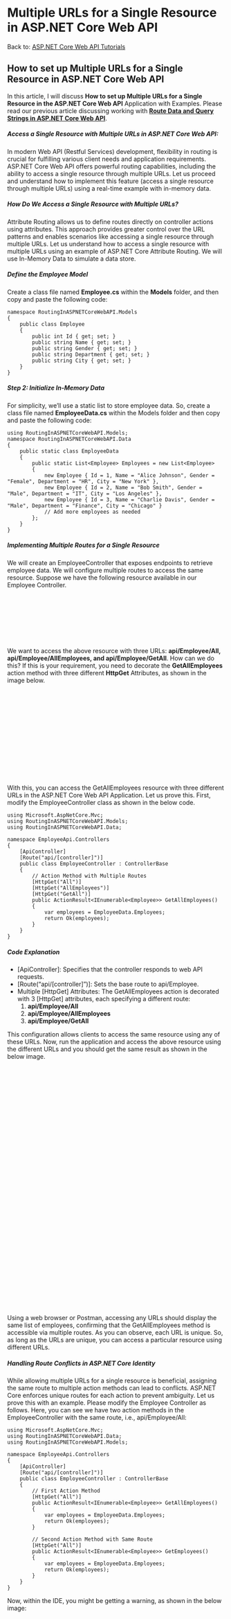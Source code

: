 # Multiple URLs for a Single Resource in ASP.NET Core Web API

Back to: [ASP.NET Core Web API Tutorials](https://dotnettutorials.net/course/asp-net-core-web-api-tutorials/)

## **How to set up Multiple URLs for a Single Resource in ASP.NET Core Web API**

In this article, I will discuss **How to set up Multiple URLs for a Single Resource in the ASP.NET Core Web API** Application with Examples. Please read our previous article discussing working with [**Route Data and Query Strings in ASP.NET Core Web API**](https://dotnettutorials.net/lesson/variables-and-query-strings-in-routing/). 

##### **Access a Single Resource with Multiple URLs in ASP.NET Core Web API:**

In modern Web API (Restful Services) development, flexibility in routing is crucial for fulfilling various client needs and application requirements. ASP.NET Core Web API offers powerful routing capabilities, including the ability to access a single resource through multiple URLs. Let us proceed and understand how to implement this feature (access a single resource through multiple URLs) using a real-time example with in-memory data.

##### **How Do We Access a Single Resource with Multiple URLs?**

Attribute Routing allows us to define routes directly on controller actions using attributes. This approach provides greater control over the URL patterns and enables scenarios like accessing a single resource through multiple URLs. Let us understand how to access a single resource with multiple URLs using an example of ASP.NET Core Attribute Routing. We will use In-Memory Data to simulate a data store.

##### **Define the Employee Model**

Create a class file named **Employee.cs** within the **Models** folder, and then copy and paste the following code:

```
namespace RoutingInASPNETCoreWebAPI.Models
{
    public class Employee
    {
        public int Id { get; set; }
        public string Name { get; set; }
        public string Gender { get; set; }
        public string Department { get; set; }
        public string City { get; set; }
    }
}
```

##### **Step 2: Initialize In-Memory Data**

For simplicity, we’ll use a static list to store employee data. So, create a class file named **EmployeeData.cs** within the Models folder and then copy and paste the following code:

```
using RoutingInASPNETCoreWebAPI.Models;
namespace RoutingInASPNETCoreWebAPI.Data
{
    public static class EmployeeData
    {
        public static List<Employee> Employees = new List<Employee>
        {
            new Employee { Id = 1, Name = "Alice Johnson", Gender = "Female", Department = "HR", City = "New York" },
            new Employee { Id = 2, Name = "Bob Smith", Gender = "Male", Department = "IT", City = "Los Angeles" },
            new Employee { Id = 3, Name = "Charlie Davis", Gender = "Male", Department = "Finance", City = "Chicago" }
            // Add more employees as needed
        };
    }
}
```

##### **Implementing Multiple Routes for a Single Resource**

We will create an EmployeeController that exposes endpoints to retrieve employee data. We will configure multiple routes to access the same resource. Suppose we have the following resource available in our Employee Controller.

![Implementing Multiple Routes for a Single Resource](data:image/svg+xml,%3Csvg%20xmlns=%22http://www.w3.org/2000/svg%22%20width=%22782%22%20height=%22166%22%3E%3C/svg%3E "Implementing Multiple Routes for a Single Resource")

We want to access the above resource with three URLs: **api/Employee/All, api/Employee/AllEmployees, and api/Employee/GetAll**. How can we do this? If this is your requirement, you need to decorate the **GetAllEmployees** action method with three different **HttpGet** Attributes, as shown in the image below.

![Multiple URLs for a Single Resource in ASP.NET Core Web API](data:image/svg+xml,%3Csvg%20xmlns=%22http://www.w3.org/2000/svg%22%20width=%22787%22%20height=%22318%22%3E%3C/svg%3E "Multiple URLs for a Single Resource in ASP.NET Core Web API")

With this, you can access the GetAllEmployees resource with three different URLs in the ASP.NET Core Web API Application. Let us prove this. First, modify the EmployeeController class as shown in the below code.

```
using Microsoft.AspNetCore.Mvc;
using RoutingInASPNETCoreWebAPI.Models;
using RoutingInASPNETCoreWebAPI.Data;

namespace EmployeeApi.Controllers
{
    [ApiController]
    [Route("api/[controller]")]
    public class EmployeeController : ControllerBase
    {
        // Action Method with Multiple Routes
        [HttpGet("All")]
        [HttpGet("AllEmployees")]
        [HttpGet("GetAll")]
        public ActionResult<IEnumerable<Employee>> GetAllEmployees()
        {
            var employees = EmployeeData.Employees;
            return Ok(employees);
        }
    }
}
```

##### **Code Explanation**

- [ApiController]: Specifies that the controller responds to web API requests.
- [Route(“api/[controller]”)]: Sets the base route to api/Employee.
- Multiple [HttpGet] Attributes: The GetAllEmployees action is decorated with 3 [HttpGet] attributes, each specifying a different route:
    1. **api/Employee/All**
    2. **api/Employee/AllEmployees**
    3. **api/Employee/GetAll**

This configuration allows clients to access the same resource using any of these URLs. Now, run the application and access the above resource using the different URLs and you should get the same result as shown in the below image.

![How to set up Multiple URLs for a Single Resource in ASP.NET Core Web API](data:image/svg+xml,%3Csvg%20xmlns=%22http://www.w3.org/2000/svg%22%20width=%22497%22%20height=%22558%22%3E%3C/svg%3E "How to set up Multiple URLs for a Single Resource in ASP.NET Core Web API")

Using a web browser or Postman, accessing any URLs should display the same list of employees, confirming that the GetAllEmployees method is accessible via multiple routes. As you can observe, each URL is unique. So, as long as the URLs are unique, you can access a particular resource using different URLs.

##### **Handling Route Conflicts in ASP.NET Core Identity**

While allowing multiple URLs for a single resource is beneficial, assigning the same route to multiple action methods can lead to conflicts. ASP.NET Core enforces unique routes for each action to prevent ambiguity. Let us prove this with an example. Please modify the Employee Controller as follows. Here, you can see we have two action methods in the EmployeeController with the same route, i.e., api/Employee/All:

```
using Microsoft.AspNetCore.Mvc;
using RoutingInASPNETCoreWebAPI.Data;
using RoutingInASPNETCoreWebAPI.Models;

namespace EmployeeApi.Controllers
{
    [ApiController]
    [Route("api/[controller]")]
    public class EmployeeController : ControllerBase
    {
        // First Action Method
        [HttpGet("All")]
        public ActionResult<IEnumerable<Employee>> GetAllEmployees()
        {
            var employees = EmployeeData.Employees;
            return Ok(employees);
        }

        // Second Action Method with Same Route
        [HttpGet("All")]
        public ActionResult<IEnumerable<Employee>> GetEmployees()
        {
            var employees = EmployeeData.Employees;
            return Ok(employees);
        }
    }
}
```

Now, within the IDE, you might be getting a warning, as shown in the below image:

![Handling Route Conflicts in ASP.NET Core Identity](data:image/svg+xml,%3Csvg%20xmlns=%22http://www.w3.org/2000/svg%22%20width=%221082%22%20height=%22665%22%3E%3C/svg%3E "Handling Route Conflicts in ASP.NET Core Identity")

With the above changes, attempting to access **api/Employee/All** endpoint will result in an Internal Server Error with an AmbiguousMatchException, as shown in the image below.

![Handling Route Conflicts in ASP.NET Core Identity](data:image/svg+xml,%3Csvg%20xmlns=%22http://www.w3.org/2000/svg%22%20width=%221027%22%20height=%22467%22%3E%3C/svg%3E "Handling Route Conflicts in ASP.NET Core Identity")

As you can see in the above image, it is throwing an Internal Server Error saying AmbiguousMatchException: The request matched multiple endpoints. This error is because the ASP.NET Core routing system cannot determine which action method to invoke when multiple actions share the same route. This ambiguity leads to a runtime exception.

**Note:** So, the point that you need to remember is that each resource must have a unique URL, and also, it is possible that a resource can be accessed using multiple URLs as long as all the URLs are unique. However, accessing two or more resources using a single URL in the ASP.NET Core Web API Application is impossible.

##### **Resolving Route Conflicts in ASP.NET Core Web API**

To resolve such route conflicts, ensure each action method has a unique route. Now, change the Route Attribute of both the resources shown in the code below to give distinct URLs to each route.

```
using Microsoft.AspNetCore.Mvc;
using RoutingInASPNETCoreWebAPI.Data;
using RoutingInASPNETCoreWebAPI.Models;

namespace EmployeeApi.Controllers
{
    [ApiController]
    [Route("api/[controller]")]
    public class EmployeeController : ControllerBase
    {
        // First Action Method with Unique Routes
        [HttpGet("GetAll")]
        [HttpGet("AllEmployees")]
        public ActionResult<IEnumerable<Employee>> GetAllEmployees()
        {
            var employees = EmployeeData.Employees;
            return Ok(employees);
        }

        // Second Action Method with a Different Route
        [HttpGet("All")]
        public ActionResult<IEnumerable<Employee>> GetEmployees()
        {
            var employees = EmployeeData.Employees;
            return Ok(employees);
        }
    }
}
```

With the above changes in place, you can now access the **GetAllEmployees** resource using two URLs, i.e., **api/Employee/GetAll and api/Employee/AllEmployees**. On the other hand, you can access the **GetEmployees** resource using the URL **api/Employee/All**.

##### **Real-time Example: Endpoint Naming Changes**

There may be times when you realize an endpoint name is not informative or needs to be rebranded. However, if you change it immediately, existing clients will break. Keeping both the old and new endpoint names simultaneously allows for a smooth transition.

For example, we previously named our endpoint as /api/old-employees. After some organizational changes, we decided that /api/staff is a clearer name. We want to keep /api/old-employees around until all our clients switch over.

```
using Microsoft.AspNetCore.Mvc;
using RoutingInASPNETCoreWebAPI.Data;
using RoutingInASPNETCoreWebAPI.Models;

namespace EmployeeApi.Controllers
{
    [ApiController]
    public class EmployeeController : ControllerBase
    {
        // Multiple route attributes to support old and new naming
        [Route("api/old-employees")]
        [Route("api/staff")]
        [HttpGet]
        public ActionResult<IEnumerable<Employee>> GetAllEmployees()
        {
            var employees = EmployeeData.Employees;
            return Ok(employees);
        }
    }
}
```

**Here,**

- api/old-employees → Old endpoint, still functional for backward compatibility.
- api/staff → New, more descriptive endpoint.

Clients can use either URL without changing the underlying logic. Over time, you can phase out the old endpoint if usage drops to zero.

By using attribute routing in ASP.NET Core Web API, we can configure multiple URLs for a single resource. However, remember that each URL must be unique for each resource to avoid route conflicts and errors.

In the next article, I will discuss [**Token Replacement in ASP.NET Core Web API Attribute Routing**](https://dotnettutorials.net/lesson/token-replacement-asp-net-core-routing/)with Examples. In this article, I explain **How to set up Multiple URLs for a Single Resource in an ASP.NET Core Web API** Application with Examples. I hope you enjoy using multiple URLs for a single resource in the ASP.NET Core Web API article.

[![dotnettutorials 1280x720](data:image/svg+xml,%3Csvg%20xmlns=%22http://www.w3.org/2000/svg%22%20width=%221280%22%20height=%22720%22%3E%3C/svg%3E)](https://dotnettutorials.net/pranaya-rout/)

[Dot Net Tutorials](https://dotnettutorials.net/pranaya-rout/)

**About the Author: Pranaya Rout**

Pranaya Rout has published more than 3,000 articles in his 11-year career. Pranaya Rout has very good experience with Microsoft Technologies, Including C#, VB, ASP.NET MVC, ASP.NET Web API, EF, EF Core, ADO.NET, LINQ, SQL Server, MYSQL, Oracle, ASP.NET Core, Cloud Computing, Microservices, Design Patterns and still learning new technologies.

https://www.facebook.com/tutorialsdotnet/http://www.linkedin.com/in/pranaya-routhttps://twitter.com/RoutPranayahttps://www.youtube.com/@DotNetTutorialshttps://wa.me/917021801173https://t.me/dotnettutorials

[Previous Lesson
Route Parameters and Query Strings in Routing
Lesson 2 within section ASP.NET Core Web API - Routing.](https://dotnettutorials.net/lesson/variables-and-query-strings-in-routing/)

[Next Lesson
Token Replacement in ASP.NET Core Web API Routing
Lesson 4 within section ASP.NET Core Web API - Routing.](https://dotnettutorials.net/lesson/token-replacement-asp-net-core-routing/)

### Leave a Reply [Cancel reply](/lesson/multiple-urls-for-a-single-resource-using-routing/#respond)

Your email address will not be published. Required fields are marked \*

Comment \* 

Name\*

Email\*

Website

---